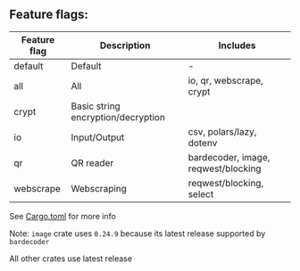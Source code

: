 ## Feature flags:

|Feature flag|Description|Includes|
|---|---|---|
|default|Default|-|
|all|All|io, qr, webscrape, crypt|
|crypt|Basic string encryption/decryption||
|io|Input/Output|csv, polars/lazy, dotenv|
|qr|QR reader|bardecoder, image, reqwest/blocking|
|webscrape|Webscraping|reqwest/blocking, select|

See [Cargo.toml](../Cargo.toml) for more info

Note: `image` crate uses `0.24.9` because its latest release supported by `bardecoder`

All other crates use latest release
